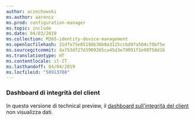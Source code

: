 ```yaml
---
author: aczechowski
ms.author: aaroncz
ms.prod: configuration-manager
ms.topic: include
ms.date: 04/03/2019
ms.collection: M365-identity-device-management
ms.openlocfilehash: 31dfe75e85198b36b8a3125ccbd9fa504cf0bf5e
ms.sourcegitcommit: da753df27d3909265ca45d3e79091f1e98758d16
ms.translationtype: HT
ms.contentlocale: it-IT
ms.lasthandoff: 04/04/2019
ms.locfileid: "58913708"
---
```

### <a name="ki_health"></a> Dashboard di integrità del client

In questa versione di technical preview, il [dashboard sull'integrità del client](/sccm/core/get-started/2019/technical-preview-1901#bkmk_health) non visualizza dati.